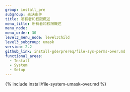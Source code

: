 ```yaml
---
group: install_pre
subgroup: 先决条件
title: 所有者和权限概述
menu_title: 所有者和权限概述
menu_node:
menu_order: 30
level3_menu_node: level3child
level3_subgroup: umask
version: 2.2
github_link: install-gde/prereq/file-sys-perms-over.md
functional_areas:
  - Install
  - System
  - Setup
---
```


{% include install/file-system-umask-over.md %}
